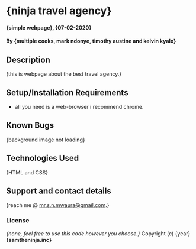 # {ninja travel agency}
#### {simple webpage}, {07-02-2020}
#### By **{multiple cooks, mark ndonye, timothy austine and kelvin kyalo}**
## Description
{this is webpage about the best travel agency.}
## Setup/Installation Requirements
* all you need is a web-browser i recommend chrome.
## Known Bugs
{background image not loading}
## Technologies Used
{HTML and CSS}
## Support and contact details
{reach me @ mr.s.n.mwaura@gmail.com.}
### License
*{none, feel free to use this code however you choose.}*
Copyright (c) {year} **{samtheninja.inc}**
